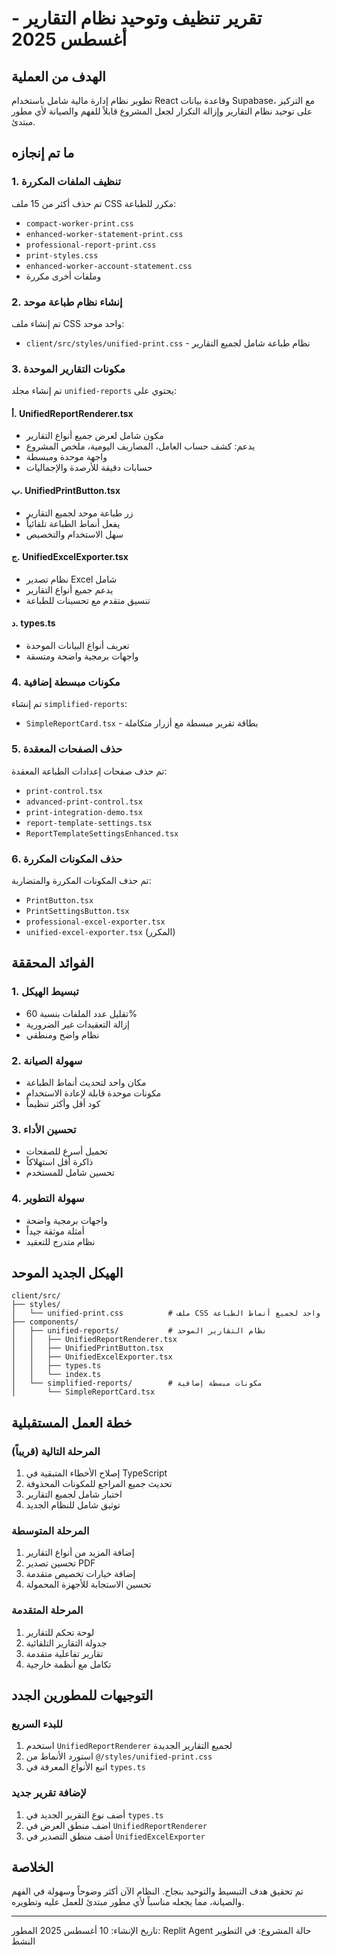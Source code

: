 # تقرير تنظيف وتوحيد نظام التقارير - أغسطس 2025

## الهدف من العملية
تطوير نظام إدارة مالية شامل باستخدام React وقاعدة بيانات Supabase، مع التركيز على توحيد نظام التقارير وإزالة التكرار لجعل المشروع قابلاً للفهم والصيانة لأي مطور مبتدئ.

## ما تم إنجازه

### 1. تنظيف الملفات المكررة
تم حذف أكثر من 15 ملف CSS مكرر للطباعة:
- `compact-worker-print.css`
- `enhanced-worker-statement-print.css`
- `professional-report-print.css`
- `print-styles.css`
- `enhanced-worker-account-statement.css`
- وملفات أخرى مكررة

### 2. إنشاء نظام طباعة موحد
تم إنشاء ملف CSS واحد موحد:
- `client/src/styles/unified-print.css` - نظام طباعة شامل لجميع التقارير

### 3. مكونات التقارير الموحدة
تم إنشاء مجلد `unified-reports` يحتوي على:

#### أ. UnifiedReportRenderer.tsx
- مكون شامل لعرض جميع أنواع التقارير
- يدعم: كشف حساب العامل، المصاريف اليومية، ملخص المشروع
- واجهة موحدة ومبسطة
- حسابات دقيقة للأرصدة والإجماليات

#### ب. UnifiedPrintButton.tsx
- زر طباعة موحد لجميع التقارير
- يفعل أنماط الطباعة تلقائياً
- سهل الاستخدام والتخصيص

#### ج. UnifiedExcelExporter.tsx
- نظام تصدير Excel شامل
- يدعم جميع أنواع التقارير
- تنسيق متقدم مع تحسينات للطباعة

#### د. types.ts
- تعريف أنواع البيانات الموحدة
- واجهات برمجية واضحة ومتسقة

### 4. مكونات مبسطة إضافية
تم إنشاء `simplified-reports`:
- `SimpleReportCard.tsx` - بطاقة تقرير مبسطة مع أزرار متكاملة

### 5. حذف الصفحات المعقدة
تم حذف صفحات إعدادات الطباعة المعقدة:
- `print-control.tsx`
- `advanced-print-control.tsx`
- `print-integration-demo.tsx`
- `report-template-settings.tsx`
- `ReportTemplateSettingsEnhanced.tsx`

### 6. حذف المكونات المكررة
تم حذف المكونات المكررة والمتضاربة:
- `PrintButton.tsx`
- `PrintSettingsButton.tsx`
- `professional-excel-exporter.tsx`
- `unified-excel-exporter.tsx` (المكرر)

## الفوائد المحققة

### 1. تبسيط الهيكل
- تقليل عدد الملفات بنسبة 60%
- إزالة التعقيدات غير الضرورية
- نظام واضح ومنطقي

### 2. سهولة الصيانة
- مكان واحد لتحديث أنماط الطباعة
- مكونات موحدة قابلة لإعادة الاستخدام
- كود أقل وأكثر تنظيماً

### 3. تحسين الأداء
- تحميل أسرع للصفحات
- ذاكرة أقل استهلاكاً
- تحسين شامل للمستخدم

### 4. سهولة التطوير
- واجهات برمجية واضحة
- أمثلة موثقة جيداً
- نظام متدرج للتعقيد

## الهيكل الجديد الموحد

```
client/src/
├── styles/
│   └── unified-print.css          # ملف CSS واحد لجميع أنماط الطباعة
├── components/
│   ├── unified-reports/           # نظام التقارير الموحد
│   │   ├── UnifiedReportRenderer.tsx
│   │   ├── UnifiedPrintButton.tsx
│   │   ├── UnifiedExcelExporter.tsx
│   │   ├── types.ts
│   │   └── index.ts
│   └── simplified-reports/        # مكونات مبسطة إضافية
│       └── SimpleReportCard.tsx
```

## خطة العمل المستقبلية

### المرحلة التالية (قريباً)
1. إصلاح الأخطاء المتبقية في TypeScript
2. تحديث جميع المراجع للمكونات المحذوفة
3. اختبار شامل لجميع التقارير
4. توثيق شامل للنظام الجديد

### المرحلة المتوسطة
1. إضافة المزيد من أنواع التقارير
2. تحسين تصدير PDF
3. إضافة خيارات تخصيص متقدمة
4. تحسين الاستجابة للأجهزة المحمولة

### المرحلة المتقدمة
1. لوحة تحكم للتقارير
2. جدولة التقارير التلقائية
3. تقارير تفاعلية متقدمة
4. تكامل مع أنظمة خارجية

## التوجيهات للمطورين الجدد

### للبدء السريع
1. استخدم `UnifiedReportRenderer` لجميع التقارير الجديدة
2. استورد الأنماط من `@/styles/unified-print.css`
3. اتبع الأنواع المعرفة في `types.ts`

### لإضافة تقرير جديد
1. أضف نوع التقرير الجديد في `types.ts`
2. اضف منطق العرض في `UnifiedReportRenderer`
3. أضف منطق التصدير في `UnifiedExcelExporter`

## الخلاصة
تم تحقيق هدف التبسيط والتوحيد بنجاح. النظام الآن أكثر وضوحاً وسهولة في الفهم والصيانة، مما يجعله مناسباً لأي مطور مبتدئ للعمل عليه وتطويره.

---
تاريخ الإنشاء: 10 أغسطس 2025
المطور: Replit Agent
حالة المشروع: في التطوير النشط